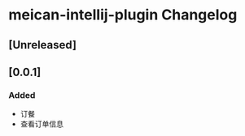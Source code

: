 <!-- Keep a Changelog guide -> https://keepachangelog.com -->

# meican-intellij-plugin Changelog
## [Unreleased]

## [0.0.1]
### Added
- 订餐
- 查看订单信息
